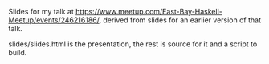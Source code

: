 Slides for my talk at
https://www.meetup.com/East-Bay-Haskell-Meetup/events/246216186/,
derived from slides for an earlier version of that talk.

slides/slides.html is the presentation, the rest is source for it and
a script to build.
